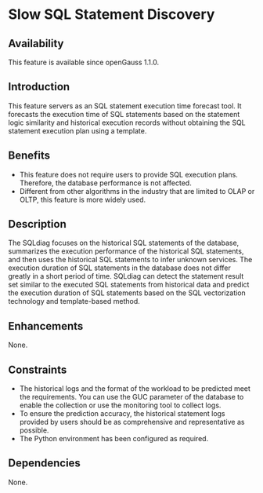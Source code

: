 # Slow SQL Statement Discovery<a name="EN-US_TOPIC_0000001105555120"></a>

## Availability<a name="section1420315335481"></a>

This feature is available since openGauss 1.1.0.

## Introduction<a name="section18982185114134"></a>

This feature servers as an SQL statement execution time forecast tool. It forecasts the execution time of SQL statements based on the statement logic similarity and historical execution records without obtaining the SQL statement execution plan using a template.

## Benefits<a name="section1160749171918"></a>

-   This feature does not require users to provide SQL execution plans. Therefore, the database performance is not affected.
-   Different from other algorithms in the industry that are limited to OLAP or OLTP, this feature is more widely used.

## Description<a name="section165492040132317"></a>

The SQLdiag focuses on the historical SQL statements of the database, summarizes the execution performance of the historical SQL statements, and then uses the historical SQL statements to infer unknown services. The execution duration of SQL statements in the database does not differ greatly in a short period of time. SQLdiag can detect the statement result set similar to the executed SQL statements from historical data and predict the execution duration of SQL statements based on the SQL vectorization technology and template-based method.

## Enhancements<a name="section818524702617"></a>

None.

## Constraints<a name="section13678185110268"></a>

-   The historical logs and the format of the workload to be predicted meet the requirements. You can use the GUC parameter of the database to enable the collection or use the monitoring tool to collect logs.
-   To ensure the prediction accuracy, the historical statement logs provided by users should be as comprehensive and representative as possible.
-   The Python environment has been configured as required.

## Dependencies<a name="section11899817102719"></a>

None.

